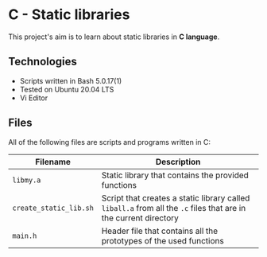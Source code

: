 # C - Static libraries

This project's aim is to learn about static libraries in **C language**.

## Technologies
* Scripts written in Bash 5.0.17(1)
* Tested on Ubuntu 20.04 LTS
* Vi Editor

## Files
All of the following files are scripts and programs written in C:

| Filename | Description |
| -------- | ----------- |
| `libmy.a` | Static library that contains the provided functions |
| `create_static_lib.sh` | Script that creates a static library called `liball.a` from all the `.c` files that are in the current directory |
| `main.h` | Header file that contains all the prototypes of the used functions |
